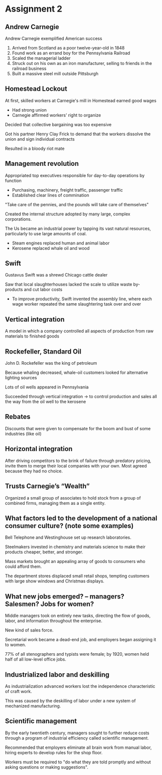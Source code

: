 # Assignment 2

## Andrew Carnegie

Andrew Carnegie exemplified American success

1. Arrived from Scotland as a poor twelve-year-old in 1848
2. Found work as an errand boy for the Pennsylvania Railroad
3. Scaled the managerial ladder
4. Struck out on his own as an iron manufacturer, selling to friends in the
   railroad business
5. Built a massive steel mill outside Pittsburgh

## Homestead Lockout

At first, skilled workers at Carnegie's mill in Homestead earned good wages
- Had strong union
- Carnegie affirmed workers' right to organize

Decided that collective bargaining was too expensive

Got his partner Henry Clay Frick to demand that the workers dissolve the union
and sign individual contracts

Resulted in a bloody riot mate

## Management revolution

Appropriated top executives responsible for day-to-day operations by function
- Purchasing, machinery, freight traffic, passenger traffic
- Established clear lines of commination

"Take care of the pennies, and the pounds will take care of themselves"

Created the internal structure adopted by many large, complex corporations.

The Us became an industrial power by tapping its vast natural resources,
particularly to use large amounts of coal.
- Steam engines replaced human and animal labor
- Kerosene replaced whale oil and wood

## Swift

Gustavus Swift was a shrewd Chicago cattle dealer

Saw that local slaughterhouses lacked the scale to utilize waste by-products
and cut labor costs
- To improve productivity, Swift invented the assembly line, where each
  wage worker repeated the same slaughtering task over and over

## Vertical integration

A model in which a company controlled all aspects of production from raw
materials to finished goods

## Rockefeller, Standard Oil

John D. Rockefeller was the king of petroleum

Because whaling decreased, whale-oil customers looked for alternative lighting sources

Lots of oil wells appeared in Pennsylvania

Succeeded through vertical integration -> to control production and sales all
the way from the oil well to the kerosene

## Rebates

Discounts that were given to compensate for the boom and bust of some
industries (like oil)

## Horizontal integration

After driving competitors to the brink of failure through predatory pricing,
invite them to merge their local companies with your own. Most agreed because
they had no choice.

## Trusts Carnegie’s “Wealth”

Organized a small group of associates to hold stock from a group of combined
firms, managing them as a single entity.

## What factors led to the development of a national consumer culture? (note some examples)

Bell Telephone and Westinghouse set up research laboratories.

Steelmakers invested in chemistry and materials science to make their products
cheaper, better, and stronger.

Mass markets brought an appealing array of goods to consumers who could afford
them.

The department stores displaced small retail shops, tempting customers with
large show windows and Christmas displays.

## What new jobs emerged? – managers? Salesmen? Jobs for women?

Middle managers took on entirely new tasks, directing the flow of goods,
labor, and information throughout the enterprise.

New kind of sales force.

Secretarial work became a dead-end job, and employers began assigning it to women.

77% of all stenographers and typists were female; by 1920, women held half of
all low-level office jobs.

## Industrialized labor and deskilling

As industrialization advanced workers lost the independence characteristic of craft work.

This was caused by the deskilling of labor under a new system of mechanized
manufacturing.

## Scientific management

By the early twentieth century, managers sought to further reduce costs through
a program of industrial efficiency called scientific management.

Recommended that employers eliminate all brain work from manual labor, hiring
experts to develop rules for the shop floor.

Workers must be required to "do
what they are told promptly and without asking questions or making
suggestions".

